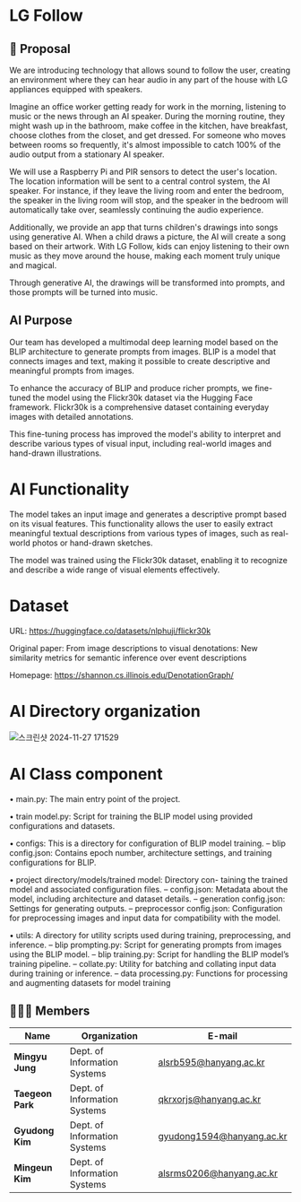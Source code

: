 # LG Follow

## 📗 Proposal

We are introducing technology that allows sound to follow the user, creating an environment where they can hear audio in any part of the house with LG appliances equipped with speakers.

Imagine an office worker getting ready for work in the morning, listening to music or the news through an AI speaker. During the morning routine, they might wash up in the bathroom, make coffee in the kitchen, have breakfast, choose clothes from the closet, and get dressed. For someone who moves between rooms so frequently, it's almost impossible to catch 100% of the audio output from a stationary AI speaker.

We will use a Raspberry Pi and PIR sensors to detect the user's location. The location information will be sent to a central control system, the AI speaker. For instance, if they leave the living room and enter the bedroom, the speaker in the living room will stop, and the speaker in the bedroom will automatically take over, seamlessly continuing the audio experience.

Additionally,  we provide an app that turns children's drawings into songs using generative AI. When a child draws a picture, the AI will create a song based on their artwork. With LG Follow, kids can enjoy listening to their own music as they move around the house, making each moment truly unique and magical.

Through generative AI, the drawings will be transformed into prompts, and those prompts will be turned into music.


## AI Purpose

Our team has developed a multimodal deep learning model based on the BLIP architecture to generate prompts from images. BLIP is a model that connects images and text, making it possible to create descriptive and meaningful prompts from images. 

To enhance the accuracy of BLIP and produce richer prompts, we fine-tuned the model using the Flickr30k dataset via the Hugging Face framework. Flickr30k is a comprehensive dataset containing everyday images with detailed annotations. 

This fine-tuning process has improved the model's ability to interpret and describe various types of visual input, including real-world images and hand-drawn illustrations.


# AI Functionality

The model takes an input image and generates a descriptive prompt based on its visual features. This functionality allows the user to easily extract meaningful textual descriptions from various types of images, such as real-world photos or hand-drawn sketches. 

The model was trained using the Flickr30k dataset, enabling it to recognize and describe a wide range of visual elements effectively.


# Dataset

URL: https://huggingface.co/datasets/nlphuji/flickr30k

Original paper: From image descriptions to visual denotations: New similarity metrics for semantic inference over event descriptions

Homepage: https://shannon.cs.illinois.edu/DenotationGraph/


# AI Directory organization

![스크린샷 2024-11-27 171529](https://github.com/user-attachments/assets/ed64de5d-723c-4bf0-bbab-29cfad6a2a99)


# AI Class component

• main.py: The main entry point of the project.

• train model.py: Script for training the BLIP model using
provided configurations and datasets.

• configs: This is a directory for configuration of BLIP
model training.
– blip config.json: Contains epoch number,
architecture settings, and training configurations for
BLIP.

• project directory/models/trained model: Directory con-
taining the trained model and associated configuration
files.
– config.json: Metadata about the model, including
architecture and dataset details.
– generation config.json: Settings for generating
outputs.
– preprocessor config.json: Configuration for
preprocessing images and input data for
compatibility with the model.

• utils: A directory for utility scripts used during training,
preprocessing, and inference.
– blip prompting.py: Script for generating prompts
from images using the BLIP model.
– blip training.py: Script for handling the BLIP
model’s training pipeline.
– collate.py: Utility for batching and collating input
data during training or inference.
– data processing.py: Functions for processing and
augmenting datasets for model training


## 🧑‍🤝‍🧑 Members

| Name        | Organization                         | E-mail                        |
|-------------|-------------------------------|-------------------------------|
| **Mingyu Jung** | Dept. of Information Systems | [alsrb595@hanyang.ac.kr](mailto:alsrb595@hanyang.ac.kr) |
| **Taegeon Park** | Dept. of Information Systems | [qkrxorjs@hanyang.ac.kr](mailto:qkrxorjs@hanyang.ac.kr) |
| **Gyudong Kim** | Dept. of Information Systems | [gyudong1594@hanyang.ac.kr](mailto:gyudong1594@hanyang.ac.kr) |
| **Mingeun Kim** | Dept. of Information Systems | [alsrms0206@hanyang.ac.kr](mailto:alsrms0206@hanyang.ac.kr) |

